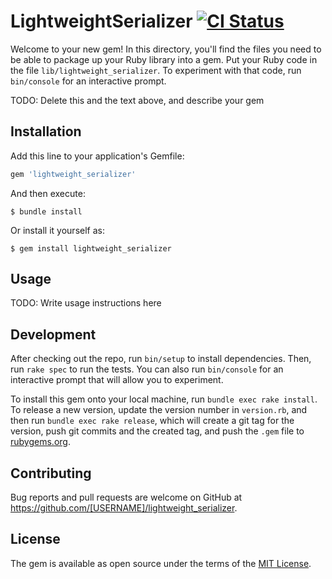 # LightweightSerializer [![CI Status](https://github.com/ioki-mobility/lightweight_serializer/actions/workflows/main.yml/badge.svg)](https://github.com/ioki-mobility/lightweight_serializer/actions/workflows/main.yml)

Welcome to your new gem! In this directory, you'll find the files you need to be able to package up your Ruby library into a gem. Put your Ruby code in the file `lib/lightweight_serializer`. To experiment with that code, run `bin/console` for an interactive prompt.

TODO: Delete this and the text above, and describe your gem

## Installation

Add this line to your application's Gemfile:

```ruby
gem 'lightweight_serializer'
```

And then execute:

    $ bundle install

Or install it yourself as:

    $ gem install lightweight_serializer

## Usage

TODO: Write usage instructions here

## Development

After checking out the repo, run `bin/setup` to install dependencies. Then, run `rake spec` to run the tests. You can also run `bin/console` for an interactive prompt that will allow you to experiment.

To install this gem onto your local machine, run `bundle exec rake install`. To release a new version, update the version number in `version.rb`, and then run `bundle exec rake release`, which will create a git tag for the version, push git commits and the created tag, and push the `.gem` file to [rubygems.org](https://rubygems.org).

## Contributing

Bug reports and pull requests are welcome on GitHub at https://github.com/[USERNAME]/lightweight_serializer.

## License

The gem is available as open source under the terms of the [MIT License](https://opensource.org/licenses/MIT).
